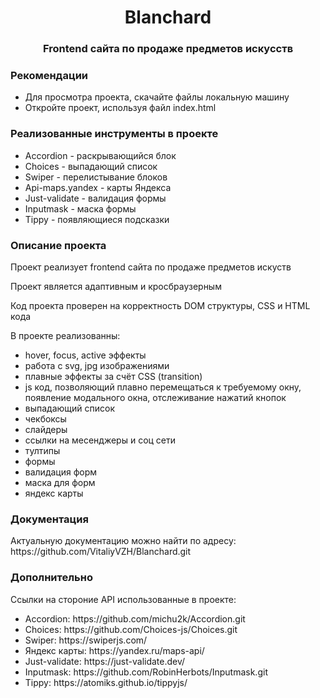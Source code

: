 <h1 align="center">Blanchard</h1>
<h3 align="center">Frontend сайта по продаже предметов искусств</h3>

<h3 align="">Рекомендации</h3>
<ul>
  <li>Для просмотра проекта, скачайте файлы локальную машину</li>
  <li>Откройте проект, используя файл index.html</li>
</ul>

<h3 align="">Реализованные инструменты в проекте</h3>
<ul>
  <li>Accordion - раскрывающийся блок</li>
  <li>Choices - выпадающий список</li>
  <li>Swiper - перелистывание блоков</li>
  <li>Api-maps.yandex - карты Яндекса</li>
  <li>Just-validate - валидация формы</li>
  <li>Inputmask - маска формы</li>
  <li>Tippy - появляющиеся подсказки</li>
</ul>

<h3 align="">Описание проекта</h3>
<p>Проект реализует frontend сайта по продаже предметов искуств</p>
<p>Проект является адаптивным и кросбраузерным</p>
<p>Код проекта проверен на корректность DOM структуры, CSS и HTML кода</p>
<p>В проекте реализованны:
    <ul>
      <li>hover, focus, active эффекты</li>
      <li>работа с svg, jpg изображениями</li>
      <li>плавные эффекты за счёт CSS (transition)</li>
      <li>js код, позволяющий плавно перемещаться к требуемому окну, появление модального окна, отслеживание нажатий кнопок</li>
      <li>выпадающий список</li>
      <li>чекбоксы</li>
      <li>слайдеры</li>
      <li>ссылки на месенджеры и соц сети</li>
      <li>тултипы</li>
      <li>формы</li>
      <li>валидация форм</li>
      <li>маска для форм</li>
      <li>яндекс карты</li>
    </ul>
  </p>

  <h3 align="">Документация</h3>
Актуальную документацию можно найти по адресу: https://github.com/VitaliyVZH/Blanchard.git

<h3 align="">Дополнительно</h3>
Ссылки на стороние API использованные в проекте:
<ul>
  <li>Accordion: https://github.com/michu2k/Accordion.git</li>
  <li>Choices: https://github.com/Choices-js/Choices.git</li>
  <li>Swiper: https://swiperjs.com/</li>
  <li>Яндекс карты: https://yandex.ru/maps-api/</li>
  <li>Just-validate: https://just-validate.dev/</li>
  <li>Inputmask: https://github.com/RobinHerbots/Inputmask.git</li>
  <li>Tippy: https://atomiks.github.io/tippyjs/</li>
</ul>

